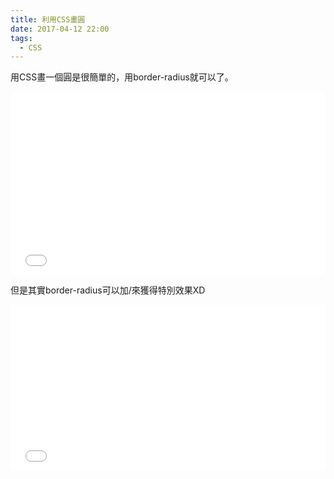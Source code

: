 ```yaml
---
title: 利用CSS畫圓
date: 2017-04-12 22:00
tags:
  - CSS
---
```


用CSS畫一個圓是很簡單的，用border-radius就可以了。

<iframe height='293' scrolling='no' title='Circle' src='//codepen.io/calpa/embed/xdxOvV/?height=293&theme-id=0&default-tab=css,result&embed-version=2' frameborder='no' allowtransparency='true' allowfullscreen='true' style='width: 100%;'></iframe>

但是其實border-radius可以加/來獲得特別效果XD

<iframe height='265' scrolling='no' title='border-radius' src='//codepen.io/calpa/embed/eWmVwy/?height=265&theme-id=0&default-tab=css,result&embed-version=2' frameborder='no' allowtransparency='true' allowfullscreen='true' style='width: 100%;'></iframe>
